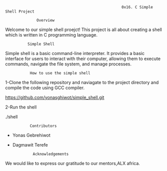                                                         0x16. C Simple Shell Project

                  Overview

Welcome to our simple shell proejct! This project is all about creating a shell which is written in C programming language.

              Simple Shell

Simple shell is a basic command-line interpreter. It provides a basic interface for users to interact with their computer, allowing them to execute commands, navigate the file system, and manage processes.

               How to use the simple shell

1-Clone the  following repository and naviagate to the project directory and compile the code using GCC compiler.

https://github.com/yonasghiwot/simple_shell.git

2-Run the shell

./shell

               Contributors

- Yonas Gebrehiwot

-  Dagmawit Terefe

                Acknowledgements

We would like to express our gratitude to our mentors,ALX africa.
